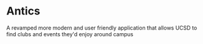 # Antics
A revamped more modern and user friendly application that allows UCSD to find clubs and events they'd enjoy around campus
